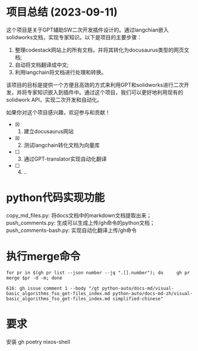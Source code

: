 # 项目总结 (2023-09-11)

这个项目是关于GPT辅助SW二次开发插件设计的。通过langchian嵌入solidworks文档，实现专家知识。以下是项目的主要步骤：

1. 整理codestack网站上的所有文档，并将其转化为docusaurus类型的网页文档;
2. 自动将文档翻译成中文;
3. 利用langchain将文档进行处理和转换。

该项目的目标是提供一个方便且高效的方式来利用GPT和solidworks进行二次开发，并将专家知识嵌入到插件中。通过这个项目，我们可以更好地利用现有的solidwork API，实现二次开发和自动化。

如果你对这个项目感兴趣，欢迎参与和贡献！


- [x] 1. 建立docusaurus网站
- [x] 2. 测试langchain转化文档为向量库
- [ ] 3. 通过GPT-translator实现自动化翻译
- [ ] 4. ..


# python代码实现功能
copy_md_files.py: 将docs文档中的markdown文档提取出来；
push_comments.py: 生成可以生成上传/gh命令的python文档；
push_comments-bash.py: 实现自动化翻译上传/gh命令


# 执行merge命令
```
for pr in $(gh pr list --json number --jq ".[].number"); do     gh pr merge $pr -d -m; done
```



```
616: gh issue comment 1 --body "/gt python-auto/docs-md/visual-basic_algorithms_fso_get-files_index.md python-auto/docs-md-zh/visual-basic_algorithms_fso_get-files_index.md simplified-chinese"
```



# 要求
安装 gh poetry nixos-shell 
